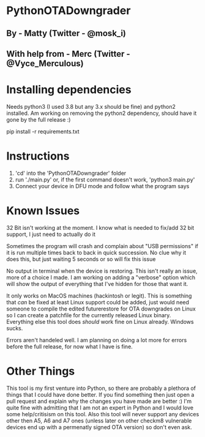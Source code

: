 # PythonOTADowngrader

## By - Matty (Twitter - @mosk_i)
## With help from - Merc (Twitter - @Vyce_Merculous)

# Installing dependencies

Needs python3 (I used 3.8 but any 3.x should be fine) and python2 installed. Am working on removing the python2 dependency, should have it gone by the full release :)

pip install -r requirements.txt


# Instructions

1. 'cd' into the 'PythonOTADowngrader' folder
2. run './main.py' or, if the first command doesn't work, 'python3 main.py'
3. Connect your device in DFU mode and follow what the program says

# Known Issues

32 Bit isn't working at the moment. I know what is needed to fix/add 32 bit support, I just need to actually do it

Sometimes the program will crash and complain about "USB permissions" if it is run multiple times back to back in quick succession. No clue why it does this, but just waiting 5 seconds or so will fix this issue

No output in terminal when the device is restoring. This isn't really an issue, more of a choice I made. I am working on adding a "verbose" option which will show the output of everything that I've hidden for those that want it.

It only works on MacOS machines (hackintosh or legit). This is something that *can* be fixed at least Linux support could be added, just would need someone to compile the edited futurerestore for OTA downgrades on Linux so I can create a patchfile for the currently released Linux binary. Everything else this tool does *should* work fine on Linux already. Windows sucks.

Errors aren't handeled well. I am planning on doing a lot more for errors before the full release, for now what I have is fine.

# Other Things

This tool is my first venture into Python, so there are probably a plethora of things that I could have done better. If you find something then just open a pull request and explain why the changes you have made are better :) I'm quite fine with admitting that I am not an expert in Python and I would love some help/critisism on this tool. Also this tool will never support any devices other then A5, A6 and A7 ones (unless later on other checkm8 vulnerable devices end up with a permenatly signed OTA version) so don't even ask.
